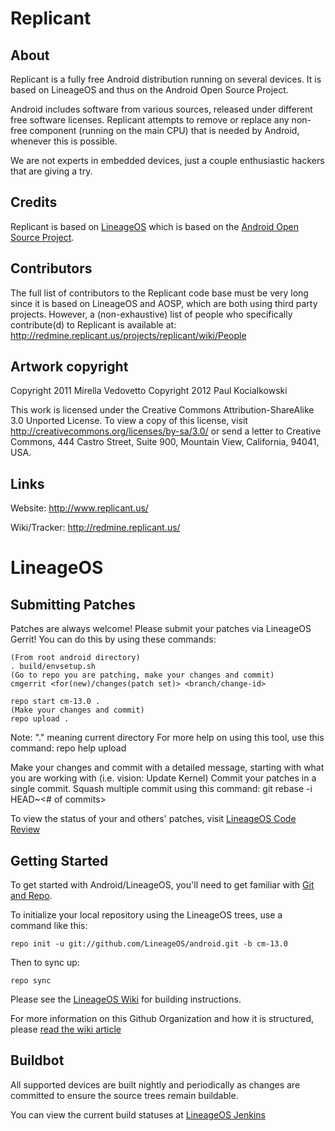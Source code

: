 Replicant
=========

About
-----

Replicant is a fully free Android distribution running on several devices.
It is based on LineageOS and thus on the Android Open Source Project.

Android includes software from various sources, released under different free software licenses.
Replicant attempts to remove or replace any non-free component (running on the main CPU) that is needed by Android, whenever this is possible.

We are not experts in embedded devices, just a couple enthusiastic hackers that are giving a try.

Credits
-------

Replicant is based on [LineageOS](http://lineageos.org/) which is based on the [Android Open Source Project](https://source.android.com/).

Contributors
------------

The full list of contributors to the Replicant code base must be very long since it is based on LineageOS and AOSP, which are both using third party projects.
However, a (non-exhaustive) list of people who specifically contribute(d) to Replicant is available at: <http://redmine.replicant.us/projects/replicant/wiki/People>

Artwork copyright
-----------------

Copyright 2011 Mirella Vedovetto
Copyright 2012 Paul Kocialkowski

This work is licensed under the Creative Commons Attribution-ShareAlike 3.0 Unported License. To view a copy of this license, visit http://creativecommons.org/licenses/by-sa/3.0/ or send a letter to Creative Commons, 444 Castro Street, Suite 900, Mountain View, California, 94041, USA.

Links
-----

Website: <http://www.replicant.us/>

Wiki/Tracker: <http://redmine.replicant.us/>

LineageOS
=========

Submitting Patches
------------------
Patches are always welcome!  Please submit your patches via LineageOS Gerrit!
You can do this by using these commands:

    (From root android directory)
    . build/envsetup.sh
    (Go to repo you are patching, make your changes and commit)
    cmgerrit <for(new)/changes(patch set)> <branch/change-id> 

    repo start cm-13.0 .
    (Make your changes and commit)
    repo upload .
Note: "." meaning current directory
For more help on using this tool, use this command: repo help upload

Make your changes and commit with a detailed message, starting with what you are working with (i.e. vision: Update Kernel)
Commit your patches in a single commit. Squash multiple commit using this command: git rebase -i HEAD~<# of commits>

To view the status of your and others' patches, visit [LineageOS Code Review](http://review.lineageos.org/)


Getting Started
---------------

To get started with Android/LineageOS, you'll need to get
familiar with [Git and Repo](http://source.android.com/source/using-repo.html).

To initialize your local repository using the LineageOS trees, use a command like this:

    repo init -u git://github.com/LineageOS/android.git -b cm-13.0

Then to sync up:

    repo sync

Please see the [LineageOS Wiki](http://wiki.lineageos.org/) for building instructions.

For more information on this Github Organization and how it is structured, 
please [read the wiki article](http://wiki.lineageos.org/w/Github_Organization)

Buildbot
--------

All supported devices are built nightly and periodically as changes are committed to ensure the source trees remain buildable.

You can view the current build statuses at [LineageOS Jenkins](http://jenkins.lineageos.org/)
